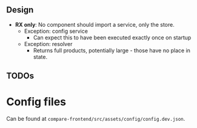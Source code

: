 ## Design

- **RX only**: No component should import a service, only the store.
  - Exception: config service
    - Can expect this to have been executed exactly once on startup
  - Exception: resolver
    - Returns full products, potentially large - those have no place in state.

## TODOs

# Config files

Can be found at `compare-frontend/src/assets/config/config.dev.json`.
